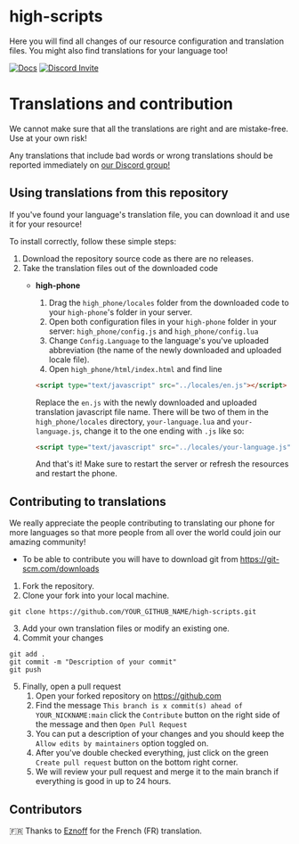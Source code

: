 # high-scripts
Here you will find all changes of our resource configuration and translation files. You might also find translations for your language too!

[![Docs](https://i.imgur.com/gHAoZ9Bm.png)](https://docs.high-scripts.com) [![Discord Invite](https://discordapp.com/api/guilds/898526244428189818/widget.png?style=banner2)](https://discord.gg/E47Pc8AQEA)

# Translations and contribution
We cannot make sure that all the translations are right and are mistake-free. Use at your own risk!

Any translations that include bad words or wrong translations should be reported immediately on [our Discord group!](https://discord.gg/E47Pc8AQEA)

## Using translations from this repository

If you've found your language's translation file, you can download it and use it for your resource!

To install correctly, follow these simple steps:

1. Download the repository source code as there are no releases.
2. Take the translation files out of the downloaded code
    - **high-phone**
    
      1. Drag the `high_phone/locales` folder from the downloaded code to your `high-phone`'s folder in your server.
      2. Open both configuration files in your `high-phone` folder in your server: `high_phone/config.js` and `high_phone/config.lua`
      3. Change `Config.Language` to the language's you've uploaded abbreviation (the name of the newly downloaded and uploaded locale file).
      4. Open `high_phone/html/index.html` and find line 
      
      ```html
      <script type="text/javascript" src="../locales/en.js"></script>
      ```

      Replace the `en.js` with the newly downloaded and uploaded translation javascript file name. There will be two of them in the `high_phone/locales` directory, `your-language.lua` and `your-language.js`, change it to the one ending with `.js` like so:
      
      ```html
      <script type="text/javascript" src="../locales/your-language.js"></script>
      ```
      
      And that's it! Make sure to restart the server or refresh the resources and restart the phone.
      
## Contributing to translations
We really appreciate the people contributing to translating our phone for more languages so that more people from all over the world could join our amazing community!

+ To be able to contribute you will have to download git from https://git-scm.com/downloads

1. Fork the repository.
2. Clone your fork into your local machine.
```
git clone https://github.com/YOUR_GITHUB_NAME/high-scripts.git
```
3. Add your own translation files or modify an existing one.
4. Commit your changes
```
git add .
git commit -m "Description of your commit"
git push
```
5. Finally, open a pull request
    1. Open your forked repository on https://github.com
    2. Find the message `This branch is x commit(s) ahead of YOUR_NICKNAME:main` click the `Contribute` button on the right side of the message and then `Open Pull Request`
    3. You can put a description of your changes and you should keep the `Allow edits by maintainers` option toggled on.
    4. After you've double checked everything, just click on the green `Create pull request` button on the bottom right corner.
    5. We will review your pull request and merge it to the main branch if everything is good in up to 24 hours.

## Contributors

:fr: Thanks to [Eznoff](https://github.com/Eznoff) for the French (FR) translation.
